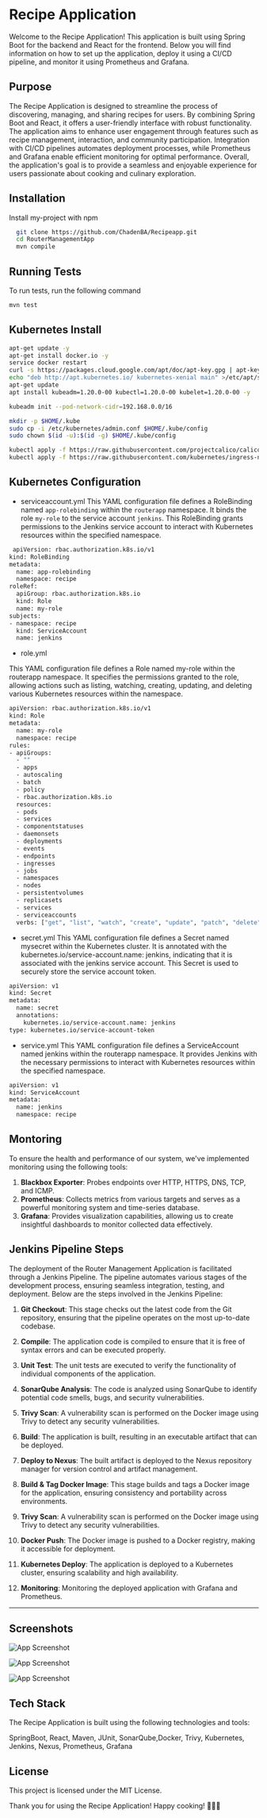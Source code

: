 
# Recipe Application 

Welcome to the Recipe Application! This application is built using Spring Boot for the backend and React for the frontend. Below you will find information on how to set up the application, deploy it using a CI/CD pipeline, and monitor it using Prometheus and Grafana.


## Purpose
The Recipe Application is designed to streamline the process of discovering, managing, and sharing recipes for users. By combining Spring Boot and React, it offers a user-friendly interface with robust functionality. The application aims to enhance user engagement through features such as recipe management, interaction, and community participation. Integration with CI/CD pipelines automates deployment processes, while Prometheus and Grafana enable efficient monitoring for optimal performance. Overall, the application's goal is to provide a seamless and enjoyable experience for users passionate about cooking and culinary exploration.
## Installation

Install my-project with npm

```bash
  git clone https://github.com/ChadenBA/Recipeapp.git
  cd RouterManagementApp
  mvn compile
```
    
## Running Tests

To run tests, run the following command

```bash
mvn test
```


## Kubernetes  Install 


```bash
apt-get update -y
apt-get install docker.io -y
service docker restart
curl -s https://packages.cloud.google.com/apt/doc/apt-key.gpg | apt-key add -
echo "deb http://apt.kubernetes.io/ kubernetes-xenial main" >/etc/apt/sources.list.d/kubernetes.list
apt-get update
apt install kubeadm=1.20.0-00 kubectl=1.20.0-00 kubelet=1.20.0-00 -y

kubeadm init --pod-network-cidr=192.168.0.0/16

mkdir -p $HOME/.kube
sudo cp -i /etc/kubernetes/admin.conf $HOME/.kube/config
sudo chown $(id -u):$(id -g) $HOME/.kube/config

kubectl apply -f https://raw.githubusercontent.com/projectcalico/calico/v3.25.1/manifests/calico.yaml
kubectl apply -f https://raw.githubusercontent.com/kubernetes/ingress-nginx/controller-v0.49.0/deploy/static/provider/baremetal/deploy.yaml
```

## Kubernetes Configuration

* serviceaccount.yml
This YAML configuration file defines a RoleBinding named `app-rolebinding` within the `routerapp` namespace. It binds the role `my-role` to the service account `jenkins`. This RoleBinding grants permissions to the Jenkins service account to interact with Kubernetes resources within the specified namespace.

```bash
 apiVersion: rbac.authorization.k8s.io/v1
kind: RoleBinding
metadata:
  name: app-rolebinding
  namespace: recipe
roleRef:
  apiGroup: rbac.authorization.k8s.io
  kind: Role
  name: my-role
subjects:
- namespace: recipe
  kind: ServiceAccount
  name: jenkins
```
* role.yml

This YAML configuration file defines a Role named my-role within the routerapp namespace. It specifies the permissions granted to the role, allowing actions such as listing, watching, creating, updating, and deleting various Kubernetes resources within the namespace.


```bash
apiVersion: rbac.authorization.k8s.io/v1
kind: Role
metadata:
  name: my-role
  namespace: recipe
rules:
- apiGroups:
  - ""
  - apps
  - autoscaling
  - batch
  - policy
  - rbac.authorization.k8s.io
  resources:
  - pods
  - services
  - componentstatuses
  - daemonsets
  - deployments
  - events
  - endpoints
  - ingresses
  - jobs
  - namespaces
  - nodes
  - persistentvolumes
  - replicasets
  - services
  - serviceaccounts
  verbs: ["get", "list", "watch", "create", "update", "patch", "delete"]

```
* secret.yml
This YAML configuration file defines a Secret named mysecret within the Kubernetes cluster. It is annotated with the kubernetes.io/service-account.name: jenkins, indicating that it is associated with the jenkins service account. This Secret is used to securely store the service account token.
```bash
apiVersion: v1
kind: Secret
metadata:
  name: secret
  annotations:
    kubernetes.io/service-account.name: jenkins
type: kubernetes.io/service-account-token
```

* service.yml
This YAML configuration file defines a ServiceAccount named jenkins within the routerapp namespace. It provides Jenkins with the necessary permissions to interact with Kubernetes resources within the specified namespace.
```bash
apiVersion: v1
kind: ServiceAccount
metadata:
  name: jenkins
  namespace: recipe

```
## Montoring

To ensure the health and performance of our system, we've implemented monitoring using the following tools:

1. **Blackbox Exporter**: Probes endpoints over HTTP, HTTPS, DNS, TCP, and ICMP.
2. **Prometheus**: Collects metrics from various targets and serves as a powerful monitoring system and time-series database.
3. **Grafana**: Provides visualization capabilities, allowing us to create insightful dashboards to monitor collected data effectively.

## Jenkins Pipeline Steps

The deployment of the Router Management Application is facilitated through a Jenkins Pipeline. The pipeline automates various stages of the development process, ensuring seamless integration, testing, and deployment. Below are the steps involved in the Jenkins Pipeline:

1. **Git Checkout**: This stage checks out the latest code from the Git repository, ensuring that the pipeline operates on the most up-to-date codebase.

2. **Compile**: The application code is compiled to ensure that it is free of syntax errors and can be executed properly.

3. **Unit Test**: The unit tests are executed to verify the functionality of individual components of the application.

4. **SonarQube Analysis**: The code is analyzed using SonarQube to identify potential code smells, bugs, and security vulnerabilities.

5. **Trivy Scan**: A vulnerability scan is performed on the Docker image using Trivy to detect any security vulnerabilities.

6. **Build**: The application is built, resulting in an executable artifact that can be deployed.

7. **Deploy to Nexus**: The built artifact is deployed to the Nexus repository manager for version control and artifact management.

8. **Build & Tag Docker Image**: This stage builds and tags a Docker image for the application, ensuring consistency and portability across environments.

9. **Trivy Scan**: A vulnerability scan is performed on the Docker image using Trivy to detect any security vulnerabilities.

10. **Docker Push**: The Docker image is pushed to a Docker registry, making it accessible for deployment.

11. **Kubernetes Deploy**: The application is deployed to a Kubernetes cluster, ensuring scalability and high availability.

1. **Monitoring**: Monitoring the deployed application with Grafana and Prometheus.
---

## Screenshots

![App Screenshot](https://res.cloudinary.com/drgzrvosx/image/upload/v1714170789/Screenshot_from_2024-04-26_23-32-44_yxdsnn.png)

![App Screenshot](https://res.cloudinary.com/drgzrvosx/image/upload/v1714170236/Screenshot_from_2024-04-26_23-23-45_rpedb5.png)


![App Screenshot](https://res.cloudinary.com/drgzrvosx/image/upload/v1714170194/Screenshot_from_2024-04-26_23-23-03_iadgig.png)

## Tech Stack

The Recipe Application is built using the following technologies and tools:

SpringBoot, React, Maven, JUnit, SonarQube,Docker, Trivy, Kubernetes, Jenkins, Nexus, Prometheus, Grafana 

## License

This project is licensed under the MIT License.

Thank you for using the Recipe Application! Happy cooking! 🍳🥗🍰
